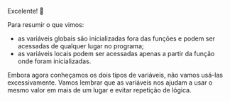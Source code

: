 Excelente! :raised_hands:

Para resumir o que vimos:

* as variáveis globais são inicializadas fora das funções e podem ser acessadas de qualquer lugar no programa;
* as variáveis locais podem ser acessadas apenas a partir da função onde foram inicializadas. 

Embora agora conheçamos os dois tipos de variáveis, não vamos usá-las excessivamente. Vamos lembrar que as variáveis nos ajudam a usar o mesmo valor em mais de um lugar e evitar repetição de lógica.